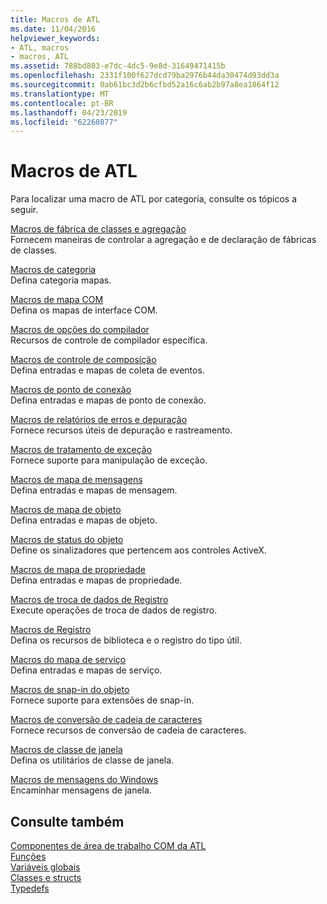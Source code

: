 ```yaml
---
title: Macros de ATL
ms.date: 11/04/2016
helpviewer_keywords:
- ATL, macros
- macros, ATL
ms.assetid: 788bd803-e7dc-4dc5-9e8d-31649471415b
ms.openlocfilehash: 2331f100f627dcd79ba2976b44da30474d93dd3a
ms.sourcegitcommit: 0ab61bc3d2b6cfbd52a16c6ab2b97a8ea1864f12
ms.translationtype: MT
ms.contentlocale: pt-BR
ms.lasthandoff: 04/23/2019
ms.locfileid: "62260877"
---
```

# <a name="atl-macros"></a>Macros de ATL

Para localizar uma macro de ATL por categoria, consulte os tópicos a seguir.

[Macros de fábrica de classes e agregação](../../atl/reference/aggregation-and-class-factory-macros.md)<br/>
Fornecem maneiras de controlar a agregação e de declaração de fábricas de classes.

[Macros de categoria](../../atl/reference/category-macros.md)<br/>
Defina categoria mapas.

[Macros de mapa COM](../../atl/reference/com-map-macros.md)<br/>
Defina os mapas de interface COM.

[Macros de opções do compilador](../../atl/reference/compiler-options-macros.md)<br/>
Recursos de controle de compilador específica.

[Macros de controle de composição](../../atl/reference/composite-control-macros.md)<br/>
Defina entradas e mapas de coleta de eventos.

[Macros de ponto de conexão](../../atl/reference/connection-point-macros.md)<br/>
Defina entradas e mapas de ponto de conexão.

[Macros de relatórios de erros e depuração](../../atl/reference/debugging-and-error-reporting-macros.md)<br/>
Fornece recursos úteis de depuração e rastreamento.

[Macros de tratamento de exceção](../../atl/reference/exception-handling-macros.md)<br/>
Fornece suporte para manipulação de exceção.

[Macros de mapa de mensagens](../../atl/reference/message-map-macros-atl.md)<br/>
Defina entradas e mapas de mensagem.

[Macros de mapa de objeto](../../atl/reference/object-map-macros.md)<br/>
Defina entradas e mapas de objeto.

[Macros de status do objeto](../../atl/reference/object-status-macros.md)<br/>
Define os sinalizadores que pertencem aos controles ActiveX.

[Macros de mapa de propriedade](../../atl/reference/property-map-macros.md)<br/>
Defina entradas e mapas de propriedade.

[Macros de troca de dados de Registro](../../atl/reference/registry-data-exchange-macros.md)<br/>
Execute operações de troca de dados de registro.

[Macros de Registro](../../atl/reference/registry-macros.md)<br/>
Defina os recursos de biblioteca e o registro do tipo útil.

[Macros do mapa de serviço](../../atl/reference/service-map-macros.md)<br/>
Defina entradas e mapas de serviço.

[Macros de snap-in do objeto](../../atl/reference/snap-in-object-macros.md)<br/>
Fornece suporte para extensões de snap-in.

[Macros de conversão de cadeia de caracteres](string-conversion-macros.md)<br/>
Fornece recursos de conversão de cadeia de caracteres.

[Macros de classe de janela](../../atl/reference/window-class-macros.md)<br/>
Defina os utilitários de classe de janela.

[Macros de mensagens do Windows](../../atl/reference/windows-messages-macros.md)<br/>
Encaminhar mensagens de janela.

## <a name="see-also"></a>Consulte também

[Componentes de área de trabalho COM da ATL](../../atl/atl-com-desktop-components.md)<br/>
[Funções](../../atl/reference/atl-functions.md)<br/>
[Variáveis globais](../../atl/reference/atl-global-variables.md)<br/>
[Classes e structs](../../atl/reference/atl-classes.md)<br/>
[Typedefs](../../atl/reference/atl-typedefs.md)
